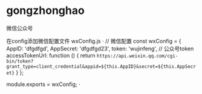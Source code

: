 # gongzhonghao
微信公众号

在config添加微信配置文件 wxConfig.js
·
// 微信配置
 const wxConfig = {
     AppID: 'dfgdfgd',
     AppSecret: 'dfgdfgd23',
     token: 'wujinfeng',     // 公众号token
     accessTokenUrl: function () {
         return `https://api.weixin.qq.com/cgi-bin/token?grant_type=client_credential&appid=${this.AppID}&secret=${this.AppSecret}`
     }
 };

 module.exports = wxConfig; 
·
